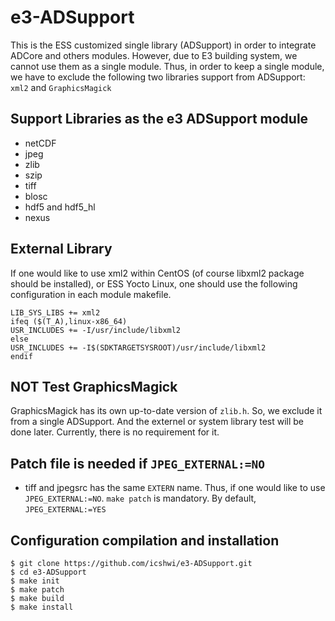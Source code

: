 # e3-ADSupport

This is the ESS customized single library (ADSupport) in order to integrate ADCore and others modules. However, due to E3 building system, we cannot use them as a single module. Thus, in order to keep a single module, we have to exclude the following two libraries support from ADSupport: `xml2` and `GraphicsMagick`


## Support Libraries as the e3 ADSupport module

* netCDF
* jpeg
* zlib
* szip
* tiff
* blosc
* hdf5 and hdf5_hl
* nexus

## External Library 
If one would like to use xml2 within CentOS (of course libxml2 package should be installed), or ESS Yocto Linux, one should use the following configuration in each module makefile. 

```
LIB_SYS_LIBS += xml2	
ifeq ($(T_A),linux-x86_64)
USR_INCLUDES += -I/usr/include/libxml2
else
USR_INCLUDES += -I$(SDKTARGETSYSROOT)/usr/include/libxml2
endif
```

## NOT Test GraphicsMagick 
GraphicsMagick has its own up-to-date version of `zlib.h`. So, we exclude it from a single ADSupport. And the externel or system library test will be done later. Currently, there is no requirement for it. 

## Patch file is needed if `JPEG_EXTERNAL:=NO`

* tiff and jpegsrc has the same `EXTERN` name. Thus, if one would like to use `JPEG_EXTERNAL:=NO`. `make patch` is mandatory. By default, `JPEG_EXTERNAL:=YES`

## Configuration compilation and installation

```
$ git clone https://github.com/icshwi/e3-ADSupport.git
$ cd e3-ADSupport
$ make init
$ make patch
$ make build
$ make install 
```
